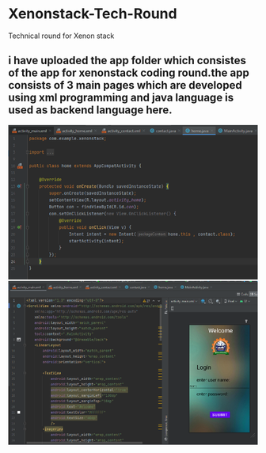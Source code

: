 # Xenonstack-Tech-Round
Technical round for Xenon stack
## i have uploaded the app folder which consistes of the app for xenonstack coding round.the app consists of 3 main pages which are developed using xml programming and java language is used as backend language here.
![](java.png)
![](xml.png)
